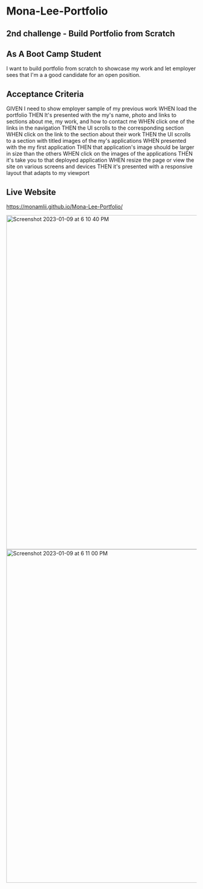 # Mona-Lee-Portfolio

## 2nd challenge - Build Portfolio from Scratch



## As A Boot Camp Student

I want to build portfolio from scratch to showcase my work and let employer sees that I'm a a good candidate for an open position.



## Acceptance Criteria

GIVEN I need to show employer sample of my previous work
WHEN load the portfolio
THEN It's presented with the my's name, photo and links to sections about me, my work, and how to contact me
WHEN click one of the links in the navigation
THEN the UI scrolls to the corresponding section
WHEN click on the link to the section about their work
THEN the UI scrolls to a section with titled images of the my's applications
WHEN presented with the my first application
THEN that application's image should be larger in size than the others
WHEN click on the images of the applications
THEN it's take you to that deployed application
WHEN resize the page or view the site on various screens and devices
THEN it's presented with a responsive layout that adapts to my viewport

## Live Website

https://monamlii.github.io/Mona-Lee-Portfolio/ 


<img width="883" alt="Screenshot 2023-01-09 at 6 10 40 PM" src="https://user-images.githubusercontent.com/89316044/211446165-5391f73e-3e19-4c4e-ba3d-867aa8cff1a3.png">
<img width="881" alt="Screenshot 2023-01-09 at 6 11 00 PM" src="https://user-images.githubusercontent.com/89316044/211446187-fa66ac75-e037-47e2-adaf-8be7b0bb408b.png">
